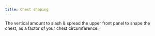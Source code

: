 ```yaml
---
title: Chest shaping
---
```


The vertical amount to slash & spread the upper front panel to shape the chest, as a factor of your chest circumference.
